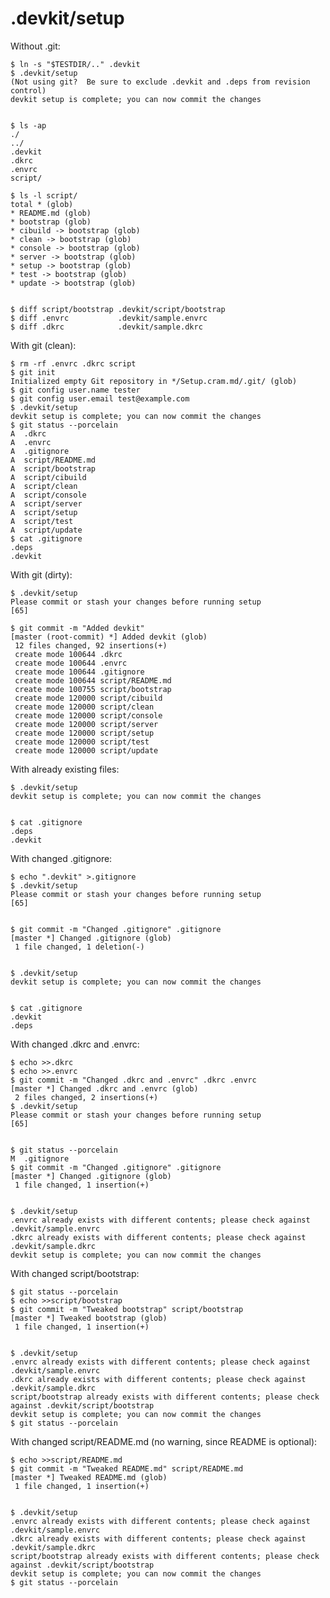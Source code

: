 # .devkit/setup

Without .git:

    $ ln -s "$TESTDIR/.." .devkit
    $ .devkit/setup
    (Not using git?  Be sure to exclude .devkit and .deps from revision control)
    devkit setup is complete; you can now commit the changes


    $ ls -ap
    ./
    ../
    .devkit
    .dkrc
    .envrc
    script/

    $ ls -l script/
    total * (glob)
    * README.md (glob)
    * bootstrap (glob)
    * cibuild -> bootstrap (glob)
    * clean -> bootstrap (glob)
    * console -> bootstrap (glob)
    * server -> bootstrap (glob)
    * setup -> bootstrap (glob)
    * test -> bootstrap (glob)
    * update -> bootstrap (glob)


    $ diff script/bootstrap .devkit/script/bootstrap
    $ diff .envrc           .devkit/sample.envrc
    $ diff .dkrc            .devkit/sample.dkrc

With git (clean):

    $ rm -rf .envrc .dkrc script
    $ git init
    Initialized empty Git repository in */Setup.cram.md/.git/ (glob)
    $ git config user.name tester
    $ git config user.email test@example.com
    $ .devkit/setup
    devkit setup is complete; you can now commit the changes
    $ git status --porcelain
    A  .dkrc
    A  .envrc
    A  .gitignore
    A  script/README.md
    A  script/bootstrap
    A  script/cibuild
    A  script/clean
    A  script/console
    A  script/server
    A  script/setup
    A  script/test
    A  script/update
    $ cat .gitignore
    .deps
    .devkit

With git (dirty):

    $ .devkit/setup
    Please commit or stash your changes before running setup
    [65]

    $ git commit -m "Added devkit"
    [master (root-commit) *] Added devkit (glob)
     12 files changed, 92 insertions(+)
     create mode 100644 .dkrc
     create mode 100644 .envrc
     create mode 100644 .gitignore
     create mode 100644 script/README.md
     create mode 100755 script/bootstrap
     create mode 120000 script/cibuild
     create mode 120000 script/clean
     create mode 120000 script/console
     create mode 120000 script/server
     create mode 120000 script/setup
     create mode 120000 script/test
     create mode 120000 script/update

With already existing files:

    $ .devkit/setup
    devkit setup is complete; you can now commit the changes


    $ cat .gitignore
    .deps
    .devkit

With changed .gitignore:

    $ echo ".devkit" >.gitignore
    $ .devkit/setup
    Please commit or stash your changes before running setup
    [65]


    $ git commit -m "Changed .gitignore" .gitignore
    [master *] Changed .gitignore (glob)
     1 file changed, 1 deletion(-)


    $ .devkit/setup
    devkit setup is complete; you can now commit the changes


    $ cat .gitignore
    .devkit
    .deps

With changed .dkrc and .envrc:

    $ echo >>.dkrc
    $ echo >>.envrc
    $ git commit -m "Changed .dkrc and .envrc" .dkrc .envrc
    [master *] Changed .dkrc and .envrc (glob)
     2 files changed, 2 insertions(+)
    $ .devkit/setup
    Please commit or stash your changes before running setup
    [65]


    $ git status --porcelain
    M  .gitignore
    $ git commit -m "Changed .gitignore" .gitignore
    [master *] Changed .gitignore (glob)
     1 file changed, 1 insertion(+)


    $ .devkit/setup
    .envrc already exists with different contents; please check against .devkit/sample.envrc
    .dkrc already exists with different contents; please check against .devkit/sample.dkrc
    devkit setup is complete; you can now commit the changes

With changed script/bootstrap:

    $ git status --porcelain
    $ echo >>script/bootstrap
    $ git commit -m "Tweaked bootstrap" script/bootstrap
    [master *] Tweaked bootstrap (glob)
     1 file changed, 1 insertion(+)


    $ .devkit/setup
    .envrc already exists with different contents; please check against .devkit/sample.envrc
    .dkrc already exists with different contents; please check against .devkit/sample.dkrc
    script/bootstrap already exists with different contents; please check against .devkit/script/bootstrap
    devkit setup is complete; you can now commit the changes
    $ git status --porcelain

With changed script/README.md (no warning, since README is optional):

    $ echo >>script/README.md
    $ git commit -m "Tweaked README.md" script/README.md
    [master *] Tweaked README.md (glob)
     1 file changed, 1 insertion(+)


    $ .devkit/setup
    .envrc already exists with different contents; please check against .devkit/sample.envrc
    .dkrc already exists with different contents; please check against .devkit/sample.dkrc
    script/bootstrap already exists with different contents; please check against .devkit/script/bootstrap
    devkit setup is complete; you can now commit the changes
    $ git status --porcelain

